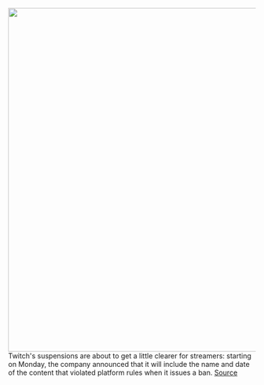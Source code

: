 <img src='https://cdn.vox-cdn.com/thumbor/mrGrBdpK7WofjPp8N2Vh5nt8QRc=/0x0:2040x1360/1200x800/filters:focal(857x517:1183x843)/cdn.vox-cdn.com/uploads/chorus_image/image/69701432/acastro_210115_1777_twitch_0002.0.jpg' width='700px' /><br/>
Twitch's suspensions are about to get a little clearer for streamers: starting on Monday, the company announced that it will include the name and date of the content that violated platform rules when it issues a ban.
<a href='https://www.theverge.com/2021/8/9/22617270/twitch-banned-streamers-notice-content-reason-suspension'> Source <a/>